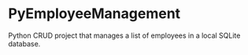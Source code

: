 # PyEmployeeManagement

Python CRUD project that manages a list of employees in a local SQLite database.

